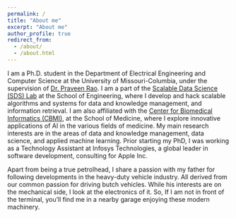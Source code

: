 ```yaml
---
permalink: /
title: "About me"
excerpt: "About me"
author_profile: true
redirect_from: 
  - /about/
  - /about.html
---
```

I am a Ph.D. student in the Department of Electrical Engineering and Computer Science at the University of Missouri-Columbia, under the supervision of [Dr. Praveen Rao](https://sites.google.com/view/raopraveen/home). I am a part of the [Scalable Data Science (SDS) Lab](https://sites.google.com/view/raopraveen/sds-lab) at the School of Engineering, where I develop and hack scalable algorithms and systems for data and knowledge management, and information retrieval. I am also affiliated with the [Center for Biomedical Informatics (CBMI)](https://medicine.missouri.edu/centers-institutes-labs/center-for-biomedical-informatics), at the School of Medicine, where I explore innovative applications of AI in the various fields of medicine. My main research interests are in the areas of data and knowledge management, data science, and applied machine learning. Prior starting my PhD, I was working as a Technology Assistant at Infosys Technologies, a global leader in software development, consulting for Apple Inc.

Apart from being a true petrolhead, I share a passion with my father for following developments in the heavy-duty vehicle industry. All derived from our common passion for driving butch vehicles. While his interests are on the mechanical side, I look at the electronics of it. So, If I am not in front of the terminal, you’ll find me in a nearby garage enjoying these modern machinery.
